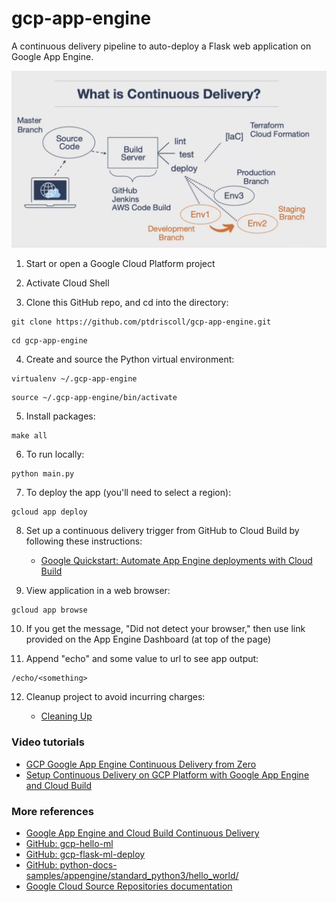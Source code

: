 # gcp-app-engine
A continuous delivery pipeline to auto-deploy a Flask web application on Google App Engine.

<img src="img/What-Is-Continuous-Delivery.jpg" width="675">

1. Start or open a Google Cloud Platform project

2. Activate Cloud Shell 

3. Clone this GitHub repo, and cd into the directory:

```
git clone https://github.com/ptdriscoll/gcp-app-engine.git
```
```
cd gcp-app-engine
```

4. Create and source the Python virtual environment:

```
virtualenv ~/.gcp-app-engine
```
```
source ~/.gcp-app-engine/bin/activate
```

5. Install packages:

```
make all
```

6. To run locally: 

```
python main.py
```

7. To deploy the app (you'll need to select a region):

```
gcloud app deploy
```

8. Set up a continuous delivery trigger from GitHub to Cloud Build by following these instructions:

    - [Google Quickstart: Automate App Engine deployments with Cloud Build](https://cloud.google.com/source-repositories/docs/quickstart-triggering-builds-with-source-repositories)

9. View application in a web browser:
``` 
gcloud app browse
```

10. If you get the message, "Did not detect your browser," then use link provided on the App Engine Dashboard (at top of the page)

11. Append "echo" and some value to url to see app output:
```
/echo/<something>
```

12. Cleanup project to avoid incurring charges:

    - [Cleaning Up](https://cloud.google.com/appengine/docs/standard/python3/building-app/cleaning-up)

### Video tutorials

- [GCP Google App Engine Continuous Delivery from Zero](https://www.coursera.org/lecture/cloud-computing-foundations-duke/gcp-google-app-engine-continuous-delivery-from-zero-7DFdK)
- [Setup Continuous Delivery on GCP Platform with Google App Engine and Cloud Build](https://www.youtube.com/watch?v=_TfWdOvQXwU)

### More references

- [Google App Engine and Cloud Build Continuous Delivery](https://paiml.com/docs/home/books/cloud-computing-for-data/chapter02-cloud-foundations/#google-app-engine-and-cloud-build-continuous-delivery)
- [GitHub: gcp-hello-ml](https://github.com/noahgift/gcp-hello-ml)
- [GitHub: gcp-flask-ml-deploy](https://github.com/noahgift/gcp-flask-ml-deploy)
- [GitHub: python-docs-samples/appengine/standard_python3/hello_world/](https://github.com/GoogleCloudPlatform/python-docs-samples/tree/master/appengine/standard_python3/hello_world)
- [Google Cloud Source Repositories documentation](https://cloud.google.com/source-repositories/docs)
